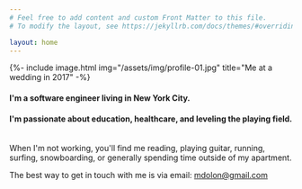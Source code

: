 ```yaml
---
# Feel free to add content and custom Front Matter to this file.
# To modify the layout, see https://jekyllrb.com/docs/themes/#overriding-theme-defaults

layout: home
---
```


{%- include image.html
  img="/assets/img/profile-01.jpg"
  title="Me at a wedding in 2017" -%}

#### I'm a software engineer living in New York City.
#### I'm passionate about education, healthcare, and leveling the playing field.
<br />
When I'm not working, you'll find me reading, playing guitar, running, surfing,
snowboarding, or generally spending time outside of my apartment.

The best way to get in touch with me is via email: [mdolon@gmail.com](mailto:mdolon+com@gmail.com)

[0]: https://www.usertesting.com/
